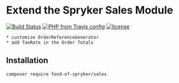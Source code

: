 # Extend the Spryker Sales Module
[![Build Status](https://travis-ci.org/fond-of/spryker-sales.svg?branch=master)](https://travis-ci.org/fond-of/spryker-sales)
[![PHP from Travis config](https://img.shields.io/travis/php-v/fond-of/spryker-sales.svg)](https://php.net/)
[![license](https://img.shields.io/github/license/mashape/apistatus.svg)](https://packagist.org/packages/fond-of-spryker/sales)

    
    * customize OrderReferenceGenerator
    * add TaxRate in the Order Totals

## Installation

```
composer require fond-of-spryker/sales
```
